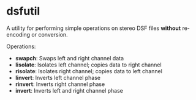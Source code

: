 # dsfutil
A utility for performing simple operations on stereo DSF files **without** re-encoding or conversion.

Operations:
- **swapch**: Swaps left and right channel data
- **lisolate**: Isolates left channel; copies data to right channel
- **risolate**: Isolates right channel; copies data to left channel
- **linvert**: Inverts left channel phase
- **rinvert**: Inverts right channel phase
- **invert**: Inverts left and right channel phase
